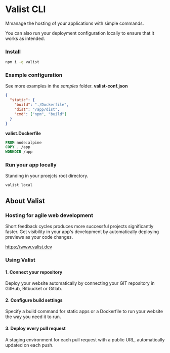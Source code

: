 # Valist CLI

Mmanage the hosting of your applications with simple commands.

You can also run your deployment configuration locally to ensure that it works as intended. 

### Install
```sh
npm i -g valist
```

### Example configuration
See more examples in the *samples* folder.
**valist-conf.json**
```json
{
  "static": {
    "build": "./Dockerfile",
    "dist": "/app/dist",
    "cmd": ["npm", "build"]
  }
}
```
**valist.Dockerfile**
```dockerfile
FROM node:alpine
COPY . /app
WORKDIR /app
```

### Run your app locally
Standing in your proejcts root directory.
```sh
valist local
```


## About Valist

### Hosting for agile web development

Short feedback cycles produces more successful projects significantly faster. Get visibility in your app's development by automatically deploying previews as your code changes.

https://www.valist.dev

### Using Valist

#### 1. Connect your repository

Deploy your website automatically by connecting your GIT repository in GitHub, Bitbucket or Gitlab.

#### 2. Configure build settings

Specify a build command for static apps or a Dockerfile to run your website the way you need it to run.

#### 3. Deploy every pull request

A staging environment for each pull request with a public URL, automatically updated on each push.
